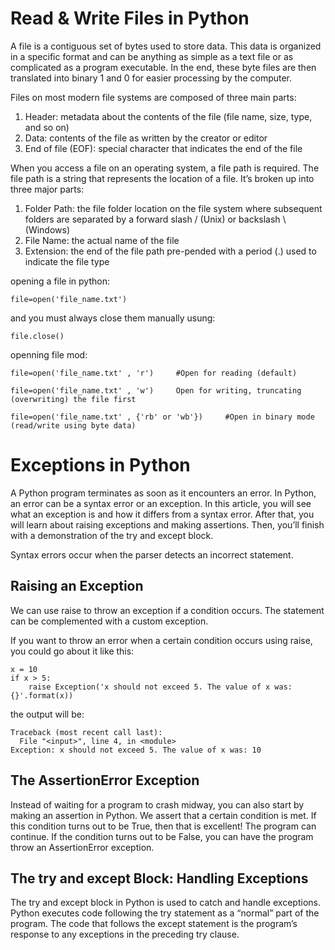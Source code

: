 # Read & Write Files in Python

 A file is a contiguous set of bytes used to store data. This data is organized in a specific format and can be anything as simple as a text file or as complicated as a program executable. In the end, these byte files are then translated into binary 1 and 0 for easier processing by the computer.

Files on most modern file systems are composed of three main parts:

1. Header: metadata about the contents of the file (file name, size, type, and so on)
2. Data: contents of the file as written by the creator or editor
3. End of file (EOF): special character that indicates the end of the file

When you access a file on an operating system, a file path is required. The file path is a string that represents the location of a file. It’s broken up into three major parts:

1. Folder Path: the file folder location on the file system where subsequent folders are separated by a forward slash / (Unix) or backslash \ (Windows)
2. File Name: the actual name of the file
3. Extension: the end of the file path pre-pended with a period (.) used to indicate the file type

opening a file in python:

```
file=open('file_name.txt')
```

and you must always close them manually usung:
```
file.close()
```

openning file mod:

```
file=open('file_name.txt' , 'r')     #Open for reading (default)

file=open('file_name.txt' , 'w')     Open for writing, truncating (overwriting) the file first

file=open('file_name.txt' , {'rb' or 'wb'})     #Open in binary mode (read/write using byte data)
```

# Exceptions in Python

A Python program terminates as soon as it encounters an error. In Python, an error can be a syntax error or an exception. In this article, you will see what an exception is and how it differs from a syntax error. After that, you will learn about raising exceptions and making assertions. Then, you’ll finish with a demonstration of the try and except block.

Syntax errors occur when the parser detects an incorrect statement.

## Raising an Exception

We can use raise to throw an exception if a condition occurs. The statement can be complemented with a custom exception.

If you want to throw an error when a certain condition occurs using raise, you could go about it like this:
```
x = 10
if x > 5:
    raise Exception('x should not exceed 5. The value of x was: {}'.format(x))
```

the output will be:
```
Traceback (most recent call last):
  File "<input>", line 4, in <module>
Exception: x should not exceed 5. The value of x was: 10
```

## The AssertionError Exception

Instead of waiting for a program to crash midway, you can also start by making an assertion in Python. We assert that a certain condition is met. If this condition turns out to be True, then that is excellent! The program can continue. If the condition turns out to be False, you can have the program throw an AssertionError exception.


## The try and except Block: Handling Exceptions

The try and except block in Python is used to catch and handle exceptions. Python executes code following the try statement as a “normal” part of the program. The code that follows the except statement is the program’s response to any exceptions in the preceding try clause.